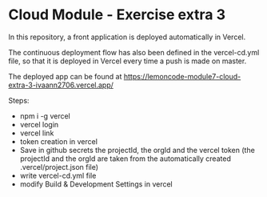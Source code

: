 # Cloud Module - Exercise extra 3

In this repository, a front application is deployed automatically in Vercel.

The continuous deployment flow has also been defined in the vercel-cd.yml file, so that it is deployed in Vercel every time a push is made on master.

The deployed app can be found at https://lemoncode-module7-cloud-extra-3-ivaann2706.vercel.app/

Steps:

- npm i -g vercel
- vercel login
- vercel link
- token creation in vercel
- Save in github secrets the projectId, the orgId and the vercel token
  (the projectId and the orgId are taken from the automatically created .vercel/project.json file)
- write vercel-cd.yml file
- modify Build & Development Settings in vercel
